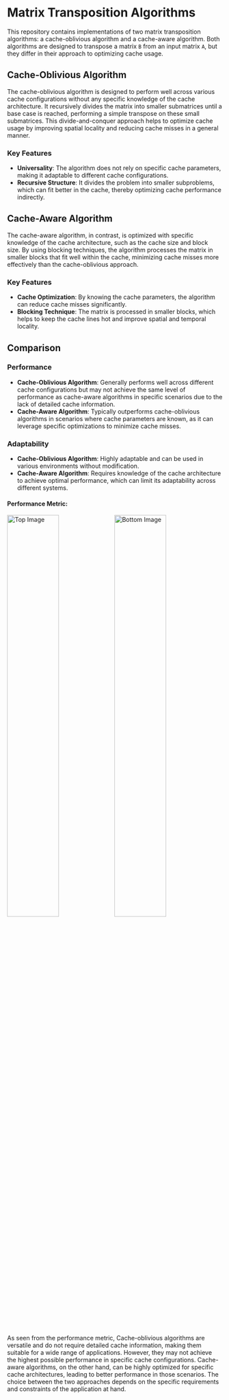 # Matrix Transposition Algorithms

This repository contains implementations of two matrix transposition algorithms: a cache-oblivious algorithm and a cache-aware algorithm. Both algorithms are designed to transpose a matrix `B` from an input matrix `A`, but they differ in their approach to optimizing cache usage.

## Cache-Oblivious Algorithm

The cache-oblivious algorithm is designed to perform well across various cache configurations without any specific knowledge of the cache architecture. It recursively divides the matrix into smaller submatrices until a base case is reached, performing a simple transpose on these small submatrices. This divide-and-conquer approach helps to optimize cache usage by improving spatial locality and reducing cache misses in a general manner.

### Key Features
- **Universality**: The algorithm does not rely on specific cache parameters, making it adaptable to different cache configurations.
- **Recursive Structure**: It divides the problem into smaller subproblems, which can fit better in the cache, thereby optimizing cache performance indirectly.

## Cache-Aware Algorithm

The cache-aware algorithm, in contrast, is optimized with specific knowledge of the cache architecture, such as the cache size and block size. By using blocking techniques, the algorithm processes the matrix in smaller blocks that fit well within the cache, minimizing cache misses more effectively than the cache-oblivious approach.

### Key Features
- **Cache Optimization**: By knowing the cache parameters, the algorithm can reduce cache misses significantly.
- **Blocking Technique**: The matrix is processed in smaller blocks, which helps to keep the cache lines hot and improve spatial and temporal locality.

## Comparison
### Performance
- **Cache-Oblivious Algorithm**: Generally performs well across different cache configurations but may not achieve the same level of performance as cache-aware algorithms in specific scenarios due to the lack of detailed cache information.
- **Cache-Aware Algorithm**: Typically outperforms cache-oblivious algorithms in scenarios where cache parameters are known, as it can leverage specific optimizations to minimize cache misses.
### Adaptability
- **Cache-Oblivious Algorithm**: Highly adaptable and can be used in various environments without modification.
- **Cache-Aware Algorithm**: Requires knowledge of the cache architecture to achieve optimal performance, which can limit its adaptability across different systems.
#### Performance Metric:
<img src="https://github.com/vinzmoke-zoro/Cache-oblivious-vs-Cache-aware/assets/63388102/d86b2161-8cb4-4655-b8ff-d94b92b55e94" alt="Top Image" style="width: 49%;">
<img src="https://github.com/vinzmoke-zoro/Cache-oblivious-vs-Cache-aware/assets/63388102/119c07af-399d-49e4-bbce-8d08d48227f2" alt="Bottom Image" style="width: 49%;">
<br>
As seen from the performance metric, Cache-oblivious algorithms are versatile and do not require detailed cache information, making them suitable for a wide range of applications. However, they may not achieve the highest possible performance in specific cache configurations. Cache-aware algorithms, on the other hand, can be highly optimized for specific cache architectures, leading to better performance in those scenarios. The choice between the two approaches depends on the specific requirements and constraints of the application at hand.
